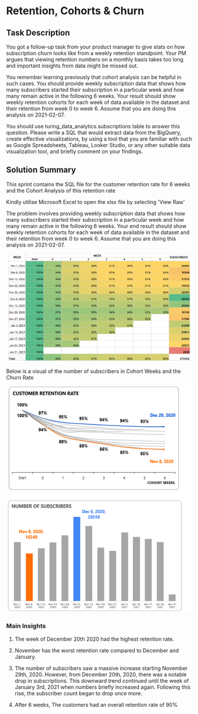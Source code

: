 # Retention, Cohorts & Churn

## Task Description
You got a follow-up task from your product manager to give stats on how subscription churn looks like from a weekly retention standpoint. Your PM argues that viewing retention numbers on a monthly basis takes too long and important insights from data might be missed out.

You remember learning previously that cohort analysis can be helpful in such cases. You should provide weekly subscription data that shows how many subscribers started their subscription in a particular week and how many remain active in the following 6 weeks. Your result should show weekly retention cohorts for each week of data available in the dataset and their retention from week 0 to week 6. Assume that you are doing this analysis on 2021-02-07.

You should use turing_data_analytics.subscriptions table to answer this question. Please write a SQL that would extract data from the BigQuery, create effective visualizations, by using a tool that you are familiar with such as Google Spreadsheets, Tableau, Looker Studio, or any other suitable data visualization tool, and briefly comment on your findings.


## Solution Summary
This sprint contains the SQL file for the customer retention rate for 6 weeks and the Cohort Analysis of this retention rate

Kindly utilise Microsoft Excel to open the xlsx file by selecting 'View Raw'

The problem involves providing weekly subscription data that shows how many subscribers started their subscription in a particular week and how many remain active in the following 6 weeks. Your end result should show weekly retention cohorts for each week of data available in the dataset and their retention from week 0 to week 6. Assume that you are doing this analysis on 2021-02-07.

![Cohort Analysis](https://github.com/iamkarim/Data-Analysis-Projects/blob/main/Cohort%20Analysis/images/Cohort%20Analysis.png)

Below is a visual of the number of subscribers in Cohort Weeks and the Churn Rate

![Cohort Analysis](https://github.com/iamkarim/Data-Analysis-Projects/blob/main/Cohort%20Analysis/images/Cohort%20Analysis2.png)

### Main Insights
1. The week of December 20th 2020 had the highest retention rate.

2. November has the worst retention rate compared to December and January.

3. The number of subscribers saw a massive increase starting November 29th, 2020. However, from December 20th, 2020, there was a notable drop in subscriptions. This downward trend continued until the week of January 3rd, 2021 when numbers briefly increased again. Following this rise, the subscriber count began to drop once more.

4. After 6 weeks, The customers had an overall retention rate of 90%



